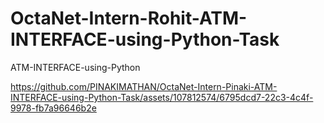 # OctaNet-Intern-Rohit-ATM-INTERFACE-using-Python-Task
ATM-INTERFACE-using-Python


https://github.com/PINAKIMATHAN/OctaNet-Intern-Pinaki-ATM-INTERFACE-using-Python-Task/assets/107812574/6795dcd7-22c3-4c4f-9978-fb7a96646b2e

